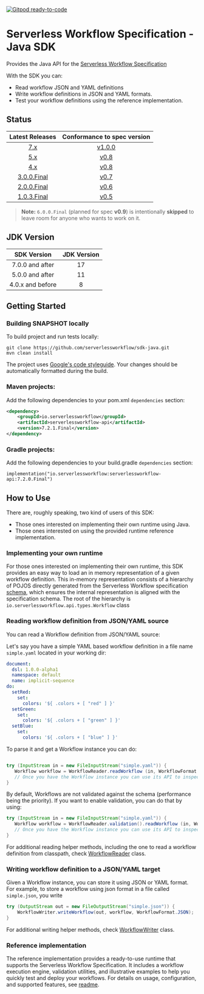 [![Gitpod ready-to-code](https://img.shields.io/badge/Gitpod-ready--to--code-blue?logo=gitpod)](https://gitpod.io/#https://github.com/serverlessworkflow/sdk-java)

# Serverless Workflow Specification - Java SDK

Provides the Java API for the [Serverless Workflow Specification](https://github.com/serverlessworkflow/specification)

With the SDK you can:

* Read workflow JSON and YAML definitions
* Write workflow definitions in JSON and YAML formats. 
* Test your workflow definitions using the reference implementation. 


## Status

|                                     Latest Releases                                    |                        Conformance to spec version                       |
| :------------------------------------------------------------------------------------: | :----------------------------------------------------------------------: |
| [7.x](https://github.com/serverlessworkflow/sdk-java/releases/tag/7.2.1.Final)| [v1.0.0](https://github.com/serverlessworkflow/specification/tree/1.0.x) |
| [5.x](https://github.com/serverlessworkflow/sdk-java/releases/tag/5.1.0.Final)|  [v0.8](https://github.com/serverlessworkflow/specification/tree/0.8.x)  |
| [4.x](https://github.com/serverlessworkflow/sdk-java/releases/tag/4.1.0.Final)|  [v0.8](https://github.com/serverlessworkflow/specification/tree/0.8.x)  |
| [3.0.0.Final](https://github.com/serverlessworkflow/sdk-java/releases/tag/3.0.0.Final)|  [v0.7](https://github.com/serverlessworkflow/specification/tree/0.7.x)  |
| [2.0.0.Final](https://github.com/serverlessworkflow/sdk-java/releases/tag/2.0.0.Final)|  [v0.6](https://github.com/serverlessworkflow/specification/tree/0.6.x)  |
| [1.0.3.Final](https://github.com/serverlessworkflow/sdk-java/releases/tag/1.0.3.Final)|  [v0.5](https://github.com/serverlessworkflow/specification/tree/0.5.x)  |

> **Note:** `6.0.0.Final` (planned for spec **v0.9**) is intentionally **skipped** to leave room for anyone who wants to work on it.

## JDK Version

| SDK Version | JDK Version |
| :---: | :---: |
| 7.0.0 and after | 17 |
| 5.0.0 and after | 11 |
| 4.0.x and before | 8 | 

## Getting Started


### Building SNAPSHOT locally

To build project and run tests locally:

```
git clone https://github.com/serverlessworkflow/sdk-java.git
mvn clean install
```

The project uses [Google's code styleguide](https://google.github.io/styleguide/javaguide.html).
Your changes should be automatically formatted during the build.

### Maven projects:

Add the following dependencies to your pom.xml `dependencies` section:

```xml
<dependency>
    <groupId>io.serverlessworkflow</groupId>
    <artifactId>serverlessworkflow-api</artifactId>
    <version>7.2.1.Final</version>
</dependency>
```

### Gradle projects:

 Add the following dependencies to your build.gradle `dependencies` section:

```text
implementation("io.serverlessworkflow:serverlessworkflow-api:7.2.0.Final")
```

## How to Use 

There are, roughly speaking, two kind of users of this SDK:
 * Those ones interested on implementing their own runtime using Java.
 * Those ones interested on using the provided runtime reference implementation. 

### Implementing your own runtime 

For those ones interested on implementing their own runtime, this SDK provides an easy way to load an in memory representation of a given workflow definition.
This in-memory representation consists of a hierarchy of POJOS directly generated from the Serverless Workflow specification [schema](api/src/main/resources/schema/workflow.yaml), which ensures the internal representation is aligned with the specification schema. The root of the hierarchy is `io.serverlessworkflow.api.types.Workflow` class

### Reading workflow definition from JSON/YAML source

You can read a Workflow definition from JSON/YAML source:

Let's say you have a simple YAML based workflow definition in a file name `simple.yaml` located in your working dir:

```yaml
document:
  dsl: 1.0.0-alpha1
  namespace: default
  name: implicit-sequence
do:
  setRed:
    set:
      colors: '${ .colors + [ "red" ] }'
  setGreen:
    set:
      colors: '${ .colors + [ "green" ] }'
  setBlue:
    set:
      colors: '${ .colors + [ "blue" ] }'

```

To parse it and get a Workflow instance you can do:

``` java

try (InputStream in = new FileInputStream("simple.yaml")) {
   Workflow workflow = WorkflowReader.readWorkflow (in, WorkflowFormat.YAML);
   // Once you have the Workflow instance you can use its API to inspect it
}
```
By default, Workflows are not validated against the schema (performance being the priority). If you want to enable validation, you can do that by using: 

``` java
try (InputStream in = new FileInputStream("simple.yaml")) {
   Workflow workflow = WorkflowReader.validation().readWorkflow (in, WorkflowFormat.YAML);
   // Once you have the Workflow instance you can use its API to inspect it
}
```

For additional reading helper methods, including the one to read a workflow definition from classpath, check [WorkflowReader](api/src/main/java/io/serverlessworkflow/api/WorkflowReader.java) class. 

### Writing workflow definition to a JSON/YAML target

Given a Workflow instance, you can store it using JSON or YAML format. 
For example, to store a workflow using json format in a file called `simple.json`, you write

``` java
try (OutputStream out = new FileOutputStream("simple.json")) {
    WorkflowWriter.writeWorkflow(out, workflow, WorkflowFormat.JSON);
}

```
For additional writing helper methods, check [WorkflowWriter](api/src/main/java/io/serverlessworkflow/api/WorkflowWriter.java) class. 

### Reference implementation

The reference implementation provides a ready-to-use runtime that supports the Serverless Workflow Specification. It includes a workflow execution engine, validation utilities, and illustrative examples to help you quickly test and deploy your workflows. For details on usage, configuration, and supported features, see [readme](impl/README.md). 

